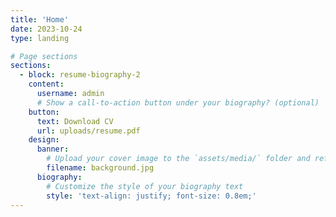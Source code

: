 ```yaml
---
title: 'Home'
date: 2023-10-24
type: landing

# Page sections
sections:
  - block: resume-biography-2
    content:
      username: admin
      # Show a call-to-action button under your biography? (optional)
    button:
      text: Download CV
      url: uploads/resume.pdf
    design:
      banner:
        # Upload your cover image to the `assets/media/` folder and reference it here
        filename: background.jpg
      biography:
        # Customize the style of your biography text
        style: 'text-align: justify; font-size: 0.8em;'
---
```

